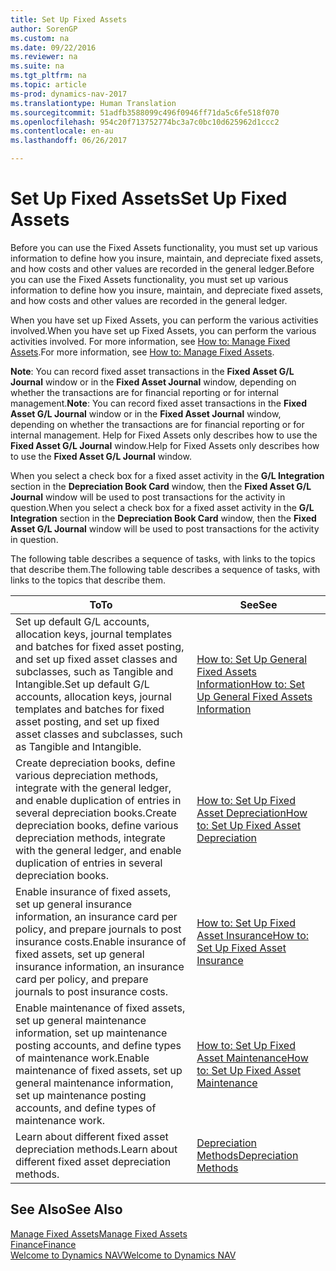 ```yaml
---
title: Set Up Fixed Assets
author: SorenGP
ms.custom: na
ms.date: 09/22/2016
ms.reviewer: na
ms.suite: na
ms.tgt_pltfrm: na
ms.topic: article
ms-prod: dynamics-nav-2017
ms.translationtype: Human Translation
ms.sourcegitcommit: 51adfb3588099c496f0946ff71da5c6fe518f070
ms.openlocfilehash: 954c20f713752774bc3a7c0bc10d625962d1ccc2
ms.contentlocale: en-au
ms.lasthandoff: 06/26/2017

---
```


# <a name="set-up-fixed-assets"></a><span data-ttu-id="1d343-102">Set Up Fixed Assets</span><span class="sxs-lookup"><span data-stu-id="1d343-102">Set Up Fixed Assets</span></span>
<span data-ttu-id="1d343-103">Before you can use the Fixed Assets functionality, you must set up various information to define how you insure, maintain, and depreciate fixed assets, and how costs and other values are recorded in the general ledger.</span><span class="sxs-lookup"><span data-stu-id="1d343-103">Before you can use the Fixed Assets functionality, you must set up various information to define how you insure, maintain, and depreciate fixed assets, and how costs and other values are recorded in the general ledger.</span></span>

<span data-ttu-id="1d343-104">When you have set up Fixed Assets, you can perform the various activities involved.</span><span class="sxs-lookup"><span data-stu-id="1d343-104">When you have set up Fixed Assets, you can perform the various activities involved.</span></span> <span data-ttu-id="1d343-105">For more information, see [How to: Manage Fixed Assets](fa-manage.md).</span><span class="sxs-lookup"><span data-stu-id="1d343-105">For more information, see [How to: Manage Fixed Assets](fa-manage.md).</span></span>

<span data-ttu-id="1d343-106">**Note**: You can record fixed asset transactions in the **Fixed Asset G/L Journal** window or in the **Fixed Asset Journal** window, depending on whether the transactions are for financial reporting or for internal management.</span><span class="sxs-lookup"><span data-stu-id="1d343-106">**Note**: You can record fixed asset transactions in the **Fixed Asset G/L Journal** window or in the **Fixed Asset Journal** window, depending on whether the transactions are for financial reporting or for internal management.</span></span> <span data-ttu-id="1d343-107">Help for Fixed Assets only describes how to use the **Fixed Asset G/L Journal** window.</span><span class="sxs-lookup"><span data-stu-id="1d343-107">Help for Fixed Assets only describes how to use the **Fixed Asset G/L Journal** window.</span></span>

<span data-ttu-id="1d343-108">When you select a check box for a fixed asset activity in the **G/L Integration** section in the **Depreciation Book Card** window, then the **Fixed Asset G/L Journal** window will be used to post transactions for the activity in question.</span><span class="sxs-lookup"><span data-stu-id="1d343-108">When you select a check box for a fixed asset activity in the **G/L Integration** section in the **Depreciation Book Card** window, then the **Fixed Asset G/L Journal** window will be used to post transactions for the activity in question.</span></span>

<span data-ttu-id="1d343-109">The following table describes a sequence of tasks, with links to the topics that describe them.</span><span class="sxs-lookup"><span data-stu-id="1d343-109">The following table describes a sequence of tasks, with links to the topics that describe them.</span></span>

| <span data-ttu-id="1d343-110">To</span><span class="sxs-lookup"><span data-stu-id="1d343-110">To</span></span> | <span data-ttu-id="1d343-111">See</span><span class="sxs-lookup"><span data-stu-id="1d343-111">See</span></span> |  
|----|-----|  
|<span data-ttu-id="1d343-112">Set up default G/L accounts, allocation keys, journal templates and batches for fixed asset posting, and set up fixed asset classes and subclasses, such as Tangible and Intangible.</span><span class="sxs-lookup"><span data-stu-id="1d343-112">Set up default G/L accounts, allocation keys, journal templates and batches for fixed asset posting, and set up fixed asset classes and subclasses, such as Tangible and Intangible.</span></span>|[<span data-ttu-id="1d343-113">How to: Set Up General Fixed Assets Information</span><span class="sxs-lookup"><span data-stu-id="1d343-113">How to: Set Up General Fixed Assets Information</span></span>](fa-how-setup-general.md)|  
|<span data-ttu-id="1d343-114">Create depreciation books, define various depreciation methods, integrate with the general ledger, and enable duplication of entries in several depreciation books.</span><span class="sxs-lookup"><span data-stu-id="1d343-114">Create depreciation books, define various depreciation methods, integrate with the general ledger, and enable duplication of entries in several depreciation books.</span></span>|[<span data-ttu-id="1d343-115">How to: Set Up Fixed Asset Depreciation</span><span class="sxs-lookup"><span data-stu-id="1d343-115">How to: Set Up Fixed Asset Depreciation</span></span>](fa-how-setup-depreciation.md)|
|<span data-ttu-id="1d343-116">Enable insurance of fixed assets, set up general insurance information, an insurance card per policy, and prepare journals to post insurance costs.</span><span class="sxs-lookup"><span data-stu-id="1d343-116">Enable insurance of fixed assets, set up general insurance information, an insurance card per policy, and prepare journals to post insurance costs.</span></span>|[<span data-ttu-id="1d343-117">How to: Set Up Fixed Asset Insurance</span><span class="sxs-lookup"><span data-stu-id="1d343-117">How to: Set Up Fixed Asset Insurance</span></span>](fa-how-setup-insurance.md)|
|<span data-ttu-id="1d343-118">Enable maintenance of fixed assets, set up general maintenance information, set up maintenance posting accounts, and define types of maintenance work.</span><span class="sxs-lookup"><span data-stu-id="1d343-118">Enable maintenance of fixed assets, set up general maintenance information, set up maintenance posting accounts, and define types of maintenance work.</span></span>|[<span data-ttu-id="1d343-119">How to: Set Up Fixed Asset Maintenance</span><span class="sxs-lookup"><span data-stu-id="1d343-119">How to: Set Up Fixed Asset Maintenance</span></span>](fa-how-setup-maintenance.md)|
|<span data-ttu-id="1d343-120">Learn about different fixed asset depreciation methods.</span><span class="sxs-lookup"><span data-stu-id="1d343-120">Learn about different fixed asset depreciation methods.</span></span>|[<span data-ttu-id="1d343-121">Depreciation Methods</span><span class="sxs-lookup"><span data-stu-id="1d343-121">Depreciation Methods</span></span>](fa-depreciation-methods.md)|

## <a name="see-also"></a><span data-ttu-id="1d343-122">See Also</span><span class="sxs-lookup"><span data-stu-id="1d343-122">See Also</span></span>
[<span data-ttu-id="1d343-123">Manage Fixed Assets</span><span class="sxs-lookup"><span data-stu-id="1d343-123">Manage Fixed Assets</span></span>](fa-manage.md)  
[<span data-ttu-id="1d343-124">Finance</span><span class="sxs-lookup"><span data-stu-id="1d343-124">Finance</span></span>](finance-setup.md)  
[<span data-ttu-id="1d343-125">Welcome to Dynamics NAV</span><span class="sxs-lookup"><span data-stu-id="1d343-125">Welcome to Dynamics NAV</span></span>](across-get-started.md)

